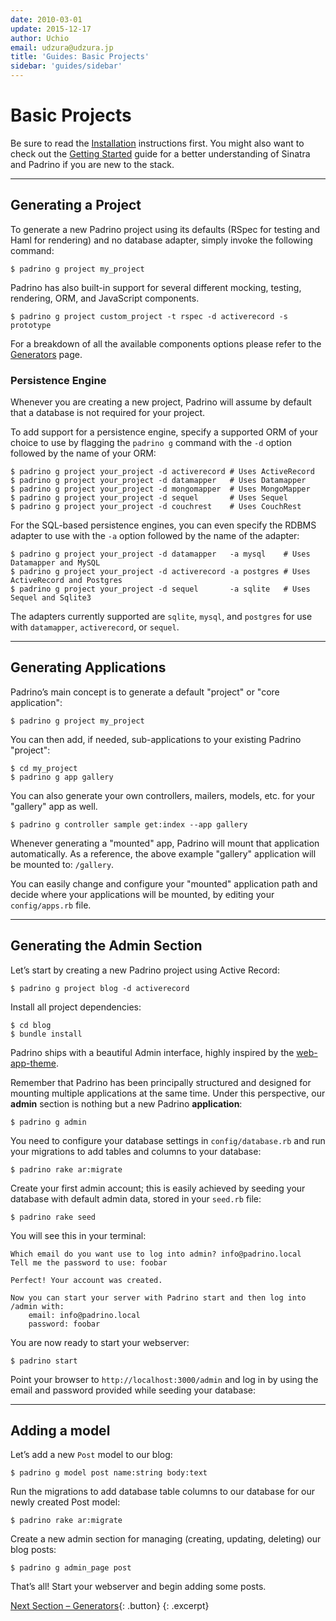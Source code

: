 ```yaml
---
date: 2010-03-01
update: 2015-12-17
author: Uchio
email: udzura@udzura.jp
title: 'Guides: Basic Projects'
sidebar: 'guides/sidebar'
---
```


# Basic Projects

Be sure to read the [Installation](/guides/installation "Installation") instructions first. You
might also want to check out the [Getting Started](/guides/getting-started "Getting Started")
guide for a better understanding of Sinatra and Padrino if you are new to the
stack.

---


## Generating a Project

To generate a new Padrino project using its defaults (RSpec for testing and Haml
for rendering) and no database adapter, simply invoke the following command:


~~~ shell
$ padrino g project my_project
~~~


Padrino has also built-in support for several different mocking, testing,
rendering, ORM, and JavaScript components.


~~~ shell
$ padrino g project custom_project -t rspec -d activerecord -s prototype
~~~


For a breakdown of all the available components options please refer to the
[Generators](/guides/generators "Generators") page.


### Persistence Engine

Whenever you are creating a new project, Padrino will assume by default that a
database is not required for your project.

To add support for a persistence engine, specify a supported ORM of your choice
to use by flagging the `padrino g` command with the `-d` option followed by the
name of your ORM:


~~~ shell
$ padrino g project your_project -d activerecord # Uses ActiveRecord
$ padrino g project your_project -d datamapper   # Uses Datamapper
$ padrino g project your_project -d mongomapper  # Uses MongoMapper
$ padrino g project your_project -d sequel       # Uses Sequel
$ padrino g project your_project -d couchrest    # Uses CouchRest
~~~


For the SQL-based persistence engines, you can even specify the RDBMS adapter to
use with the `-a` option followed by the name of the adapter:


~~~ shell
$ padrino g project your_project -d datamapper   -a mysql    # Uses Datamapper and MySQL
$ padrino g project your_project -d activerecord -a postgres # Uses ActiveRecord and Postgres
$ padrino g project your_project -d sequel       -a sqlite   # Uses Sequel and Sqlite3
~~~


The adapters currently supported are `sqlite`, `mysql`, and `postgres` for use
with `datamapper`, `activerecord`, or `sequel`.

---


## Generating Applications

Padrino’s main concept is to generate a default "project" or "core application":


~~~ shell
$ padrino g project my_project
~~~


You can then add, if needed, sub-applications to your existing Padrino "project":


~~~ shell
$ cd my_project
$ padrino g app gallery
~~~


You can also generate your own controllers, mailers, models, etc. for your
"gallery" app as well.


~~~ shell
$ padrino g controller sample get:index --app gallery
~~~


Whenever generating a "mounted" app, Padrino will mount that application
automatically. As a reference, the above example "gallery" application will be
mounted to: `/gallery`.

You can easily change and configure your "mounted" application path and decide
where your applications will be mounted, by editing your `config/apps.rb` file.

---


## Generating the Admin Section

Let’s start by creating a new Padrino project using Active Record:


~~~ shell
$ padrino g project blog -d activerecord
~~~


Install all project dependencies:


~~~ shell
$ cd blog
$ bundle install
~~~


Padrino ships with a beautiful Admin interface, highly inspired by the
[web-app-theme](http://github.com/pilu/web-app-theme "web-app-theme").

Remember that Padrino has been principally structured and designed for mounting
multiple applications at the same time. Under this perspective, our **admin**
section is nothing but a new Padrino **application**:


~~~ shell
$ padrino g admin
~~~


You need to configure your database settings in `config/database.rb` and run
your migrations to add tables and columns to your database:


~~~ shell
$ padrino rake ar:migrate
~~~


Create your first admin account; this is easily achieved by seeding your
database with default admin data, stored in your `seed.rb` file:


~~~ shell
$ padrino rake seed
~~~


You will see this in your terminal:


~~~ shell
Which email do you want use to log into admin? info@padrino.local
Tell me the password to use: foobar

Perfect! Your account was created.

Now you can start your server with Padrino start and then log into /admin with:
    email: info@padrino.local
    password: foobar
~~~


You are now ready to start your webserver:


~~~ shell
$ padrino start
~~~

Point your browser to `http://localhost:3000/admin` and log in by using the
email and password provided while seeding your database:

---


## Adding a model

Let’s add a new `Post` model to our blog:


~~~ shell
$ padrino g model post name:string body:text
~~~


Run the migrations to add database table columns to our database for our newly
created Post model:


~~~ shell
$ padrino rake ar:migrate
~~~


Create a new admin section for managing (creating, updating, deleting) our blog
posts:


~~~ shell
$ padrino g admin_page post
~~~


That’s all! Start your webserver and begin adding some posts.

[Next Section &ndash; Generators](/guides/generators){: .button}
{: .excerpt}
